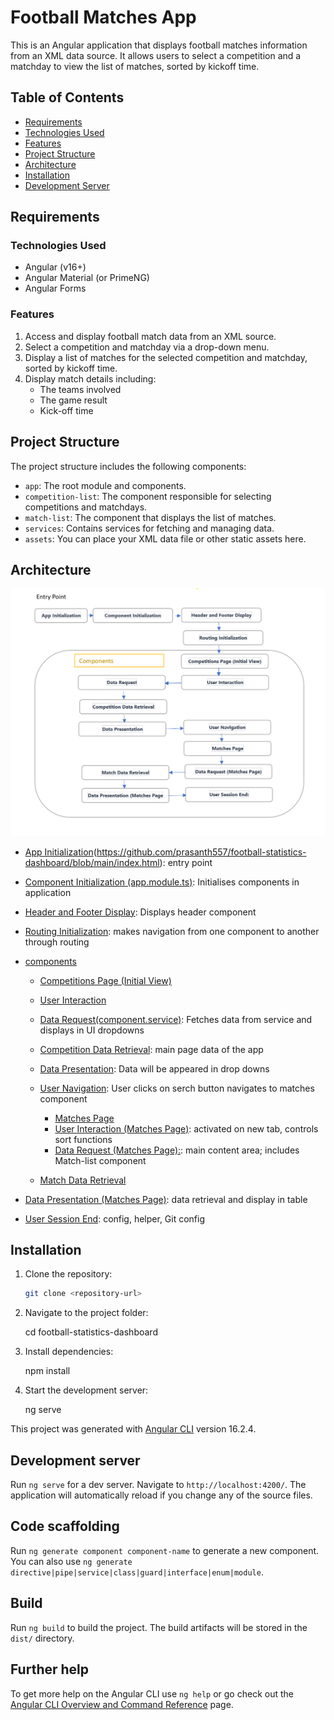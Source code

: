 # Football Matches App

This is an Angular application that displays football matches information from an XML data source. It allows users to select a competition and a matchday to view the list of matches, sorted by kickoff time.
## Table of Contents

- [Requirements](https://github.com/prasanth557/football-statistics-dashboard#Requirements)
- [Technologies Used](https://github.com/prasanth557/football-statistics-dashboard#technologies-used)
- [Features](https://github.com/prasanth557/football-statistics-dashboard#features)
- [Project Structure](https://github.com/prasanth557/football-statistics-dashboard#project-structure)
- [Architecture](https://github.com/prasanth557/football-statistics-dashboard#architecture)
- [Installation](https://github.com/prasanth557/football-statistics-dashboard#installation)
- [Development Server](https://github.com/prasanth557/football-statistics-dashboard#development-server)

## Requirements

### Technologies Used
- Angular (v16+)
- Angular Material (or PrimeNG)
- Angular Forms

### Features
1. Access and display football match data from an XML source.
2. Select a competition and matchday via a drop-down menu.
3. Display a list of matches for the selected competition and matchday, sorted by kickoff time.
4. Display match details including:
   - The teams involved
   - The game result
   - Kick-off time

## Project Structure

The project structure includes the following components:

- `app`: The root module and components.
- `competition-list`: The component responsible for selecting competitions and matchdays.
- `match-list`: The component that displays the list of matches.
- `services`: Contains services for fetching and managing data.
- `assets`: You can place your XML data file or other static assets here.

## Architecture

![Architecture](https://github.com/prasanth557/football-statistics-dashboard/blob/main/readme-img/dataflow_architecture.png)

- [App Initialization](index.html)(https://github.com/prasanth557/football-statistics-dashboard/blob/main/index.html): entry point

- [Component Initialization (app.module.ts)](https://github.com/prasanth557/football-statistics-dashboard/blob/main/src/app.module.ts): Initialises components in application

- [Header and Footer Display](https://github.com/prasanth557/football-statistics-dashboard/blob/main/src/app/header): Displays header component

- [Routing Initialization](https://github.com/prasanth557/football-statistics-dashboard/blob/main/src/app/app-routing.module.ts): makes navigation from one component to another through routing

- [components](https://github.com/prasanth557/football-statistics-dashboard/blob/main/src/app)

  - [Competitions Page (Initial View)](https://github.com/prasanth557/football-statistics-dashboard/blob/main/src/app/competetion-list)

   - [User Interaction](https://github.com/prasanth557/football-statistics-dashboard/blob/main/src/app/competetion-list)
    - [Data Request(component.service)](https://github.com/prasanth557/football-statistics-dashboard/blob/main/src/app/component.service.ts): Fetches data from service and displays in UI dropdowns
    - [Competition Data Retrieval](https://github.com/prasanth557/football-statistics-dashboard/blob/main/src/app/competetion-list): main page data of the app
    - [Data Presentation](https://github.com/prasanth557/football-statistics-dashboard/blob/main/src/app/competetion-list): Data will be appeared in drop downs

  - [User Navigation](https://github.com/prasanth557/football-statistics-dashboard/blob/main/src/app): User clicks on serch button navigates to matches component

    - [Matches Page](https://github.com/prasanth557/football-statistics-dashboard/blob/main/src/app/match-list)
    - [User Interaction (Matches Page)](https://github.com/prasanth557/football-statistics-dashboard/blob/main/src/app/match-list): activated on new tab, controls sort functions
    - [Data Request (Matches Page):](https://github.com/prasanth557/football-statistics-dashboard/blob/main/src/app/match-list): main content area; includes Match-list component

  - [Match Data Retrieval](https://github.com/prasanth557/football-statistics-dashboard/blob/main/src/app/match-list)

- [Data Presentation (Matches Page)](https://github.com/prasanth557/football-statistics-dashboard/blob/main/src/app/match-list): data retrieval and display in table 
- [User Session End](https://github.com/prasanth557/football-statistics-dashboard/blob/main/src/app/match-list): config, helper, Git config

## Installation

1. Clone the repository:

   ```bash
   git clone <repository-url>

2. Navigate to the project folder:

   cd football-statistics-dashboard

3. Install dependencies:
   
   npm install
4. Start the development server:

   ng serve

This project was generated with [Angular CLI](https://github.com/angular/angular-cli) version 16.2.4.

## Development server

Run `ng serve` for a dev server. Navigate to `http://localhost:4200/`. The application will automatically reload if you change any of the source files.

## Code scaffolding

Run `ng generate component component-name` to generate a new component. You can also use `ng generate directive|pipe|service|class|guard|interface|enum|module`.

## Build

Run `ng build` to build the project. The build artifacts will be stored in the `dist/` directory.

## Further help

To get more help on the Angular CLI use `ng help` or go check out the [Angular CLI Overview and Command Reference](https://angular.io/cli) page.
